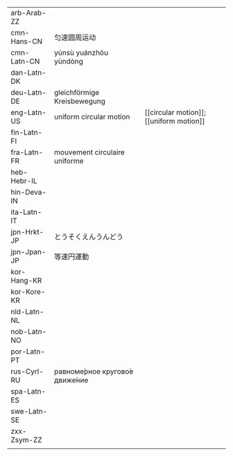 | | | |
|-|-|-|
| arb-Arab-ZZ |  |  |
| cmn-Hans-CN | 匀速圆周运动 |  |
| cmn-Latn-CN | yúnsù yuánzhōu yùndòng |  |
| dan-Latn-DK |  |  |
| deu-Latn-DE | gleichförmige Kreisbewegung |  |
| eng-Latn-US | uniform circular motion | [[circular motion]]; [[uniform motion]] |
| fin-Latn-FI |  |  |
| fra-Latn-FR | mouvement circulaire uniforme |  |
| heb-Hebr-IL |  |  |
| hin-Deva-IN |  |  |
| ita-Latn-IT |  |  |
| jpn-Hrkt-JP | とうそくえんうんどう |  |
| jpn-Jpan-JP | 等速円運動 |  |
| kor-Hang-KR |  |  |
| kor-Kore-KR |  |  |
| nld-Latn-NL |  |  |
| nob-Latn-NO |  |  |
| por-Latn-PT |  |  |
| rus-Cyrl-RU | равноме́рное кругово́е движе́ние |  |
| spa-Latn-ES |  |  |
| swe-Latn-SE |  |  |
| zxx-Zsym-ZZ |  |  |
|  |  |  |
